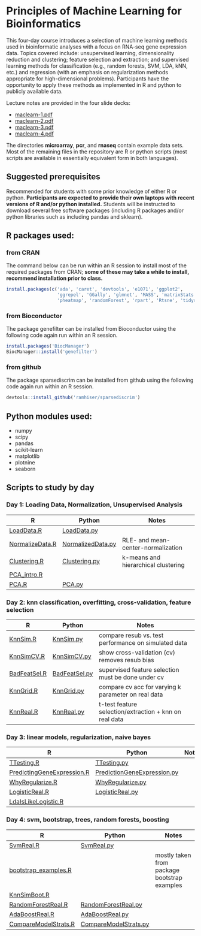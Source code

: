 # Principles of Machine Learning for Bioinformatics

This four-day course introduces a selection of machine learning
methods used in bioinformatic analyses with a focus on RNA-seq gene
expression data. Topics covered include: unsupervised learning,
dimensionality reduction and clustering; feature selection and
extraction; and supervised learning methods for classification (e.g.,
random forests, SVM, LDA, kNN, etc.) and regression (with an emphasis
on regularization methods appropriate for high-dimensional
problems). Participants have the opportunity to apply these methods as
implemented in R and python to publicly available data.

Lecture notes are provided in the four slide decks:
- [maclearn-1.pdf](maclearn-1.pdf)
- [maclearn-2.pdf](maclearn-2.pdf)
- [maclearn-3.pdf](maclearn-3.pdf)
- [maclearn-4.pdf](maclearn-4.pdf)

The directories **microarray**, **pcr**, and **rnaseq** contain
example data sets. Most of the remaining files in the repository are R
or python scripts (most scripts are available in essentially
equivalent form in both languages).

## Suggested prerequisites

Recommended for students with some prior knowledge of either R or
python. **Participants are expected to provide their own laptops with
recent versions of R and/or python installed.** Students will be
instructed to download several free software packages (including R
packages and/or python libraries such as including pandas and
sklearn).

## R packages used:

### from CRAN

The command below can be run within an R session to install most of
the required packages from CRAN; **some of these may take a while to
install, recommend installation prior to class.**

```R
install.packages(c('ada', 'caret', 'devtools', 'e1071', 'ggplot2',
                   'ggrepel', 'GGally', 'glmnet', 'MASS', 'matrixStats',
                   'pheatmap', 'randomForest', 'rpart', 'Rtsne', 'tidyr'))
```

### from Bioconductor

The package genefilter can be installed from Bioconductor using the
following code again run within an R session.

```R
install.packages('BiocManager')
BiocManager::install('genefilter')
```

### from github

The package sparsediscrim can be installed from github using the
following code again run within an R session.

```R
devtools::install_github('ramhiser/sparsediscrim')
```

## Python modules used:

- numpy
- scipy
- pandas
- scikit-learn
- matplotlib
- plotnine
- seaborn

## Scripts to study by day

### Day 1: Loading Data, Normalization, Unsupervised Analysis
| R                                  | Python                                 | Notes                               |
|------------------------------------|----------------------------------------|-------------------------------------|
| [LoadData.R](LoadData.R)           | [LoadData.py](LoadData.py)             |                                     |
| [NormalizeData.R](NormalizeData.R) | [NormalizedData.py](NormalizedData.py) | RLE- and mean-center-normalization  |
| [Clustering.R](Clustering.R)       | [Clustering.py](Clustering.py)         | k-means and hierarchical clustering |
| [PCA_intro.R](PCA_intro.R)         |                                        |                                     |
| [PCA.R](PCA.R)                     | [PCA.py](PCA.py)                       |                                     |

### Day 2: knn classification, overfitting, cross-validation, feature selection
| R                            | Python                         | Notes                                                  |
|------------------------------|--------------------------------|--------------------------------------------------------|
| [KnnSim.R](KnnSim.R)         | [KnnSim.py](KnnSim.py)         | compare resub vs. test performance on simulated data   |
| [KnnSimCV.R](KnnSimCV.R)     | [KnnSimCV.py](KnnSimCV.py)     | show cross-validation (cv) removes resub bias          |
| [BadFeatSel.R](BadFeatSel.R) | [BadFeatSel.py](BadFeatSel.py) | supervised feature selection must be done under cv     |
| [KnnGrid.R](KnnGrid.R)       | [KnnGrid.py](KnnGrid.py)       | compare cv acc for varying k parameter on real data    |
| [KnnReal.R](KnnReal.R)       | [KnnReal.py](KnnReal.py)       | t-test feature selection/extraction + knn on real data |

### Day 3: linear models, regularization, naive bayes
| R                                                        | Python                                                     | Notes |
|----------------------------------------------------------|------------------------------------------------------------|-------|
| [TTesting.R](TTesting.R)                                 | [TTesting.py](TTesting.py)                                 |       |
| [PredictingGeneExpression.R](PredictingGeneExpression.R) | [PredictionGeneExpression.py](PredictionGeneExpression.py) |       |
| [WhyRegularize.R](WhyRegularize.R)                       | [WhyRegularize.py](WhyRegularize.py)                       |       |
| [LogisticReal.R](LogisticReal.R)                         | [LogisticReal.py](LogisticReal.py)                         |       |
| [LdaIsLikeLogistic.R](LdaIsLikeLogistic.R)               |                                                            |       |
  
### Day 4: svm, bootstrap, trees, random forests, boosting
| R                                            | Python                                         | Notes                                        |
|----------------------------------------------|------------------------------------------------|----------------------------------------------|
| [SvmReal.R](SvmReal.R)                       | [SvmReal.py](SvmReal.py)                       |                                              |
| [bootstrap_examples.R](bootstrap_examples.R) |                                                | mostly taken from package bootstrap examples |
| [KnnSimBoot.R](KnnSimBoot.R)                 |                                                |                                              |
| [RandomForestReal.R](RandomForestReal.R)     | [RandomForestReal.py](RandomForestReal.py)     |                                              |
| [AdaBoostReal.R](AdaBoostReal.R)             | [AdaBoostReal.py](AdaBoostReal.py)             |                                              |
| [CompareModelStrats.R](CompareModelStrats.R) | [CompareModelStrats.py](CompareModelStrats.py) |                                              |
